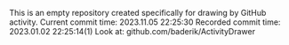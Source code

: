This is an empty repository created specifically for drawing by GitHub activity.
Current commit time: 2023.11.05 22:25:30
Recorded commit time: 2023.01.02 22:25:14(1)
Look at: github.com/baderik/ActivityDrawer

